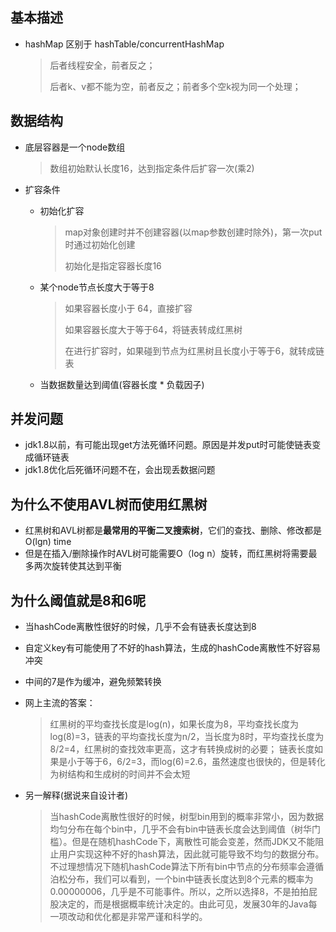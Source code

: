 ## 基本描述

* hashMap 区别于 hashTable/concurrentHashMap

  > 后者线程安全，前者反之；
  >
  > 后者k、v都不能为空，前者反之；前者多个空k视为同一个处理；

## 数据结构

* 底层容器是一个node数组

  > 数组初始默认长度16，达到指定条件后扩容一次(乘2)

* 扩容条件

  - 初始化扩容

    > map对象创建时并不创建容器(以map参数创建时除外)，第一次put时通过初始化创建
    >
    > 初始化是指定容器长度16

  - 某个node节点长度大于等于8

    > 如果容器长度小于 64，直接扩容
    >
    > 如果容器长度大于等于64，将链表转成红黑树
    >
    > 在进行扩容时，如果碰到节点为红黑树且长度小于等于6，就转成链表

  - 当数据数量达到阈值(容器长度 * 负载因子)

## 并发问题

* jdk1.8以前，有可能出现get方法死循环问题。原因是并发put时可能使链表变成循环链表
* jdk1.8优化后死循环问题不在，会出现丢数据问题

## 为什么不使用AVL树而使用红黑树

* 红黑树和AVL树都是**最常用的平衡二叉搜索树**，它们的查找、删除、修改都是O(lgn) time
* 但是在插入/删除操作时AVL树可能需要O（log n）旋转，而红黑树将需要最多两次旋转使其达到平衡

## 为什么阈值就是8和6呢

* 当hashCode离散性很好的时候，几乎不会有链表长度达到8

* 自定义key有可能使用了不好的hash算法，生成的hashCode离散性不好容易冲突

* 中间的7是作为缓冲，避免频繁转换

* 网上主流的答案：

  > 红黑树的平均查找长度是log(n)，如果长度为8，平均查找长度为log(8)=3，链表的平均查找长度为n/2，当长度为8时，平均查找长度为8/2=4，红黑树的查找效率更高，这才有转换成树的必要；
  > 链表长度如果是小于等于6，6/2=3，而log(6)=2.6，虽然速度也很快的，但是转化为树结构和生成树的时间并不会太短

* 另一解释(据说来自设计者)

  > 当hashCode离散性很好的时候，树型bin用到的概率非常小，因为数据均匀分布在每个bin中，几乎不会有bin中链表长度会达到阈值（树华门槛）。但是在随机hashCode下，离散性可能会变差，然而JDK又不能阻止用户实现这种不好的hash算法，因此就可能导致不均匀的数据分布。不过理想情况下随机hashCode算法下所有bin中节点的分布频率会遵循泊松分布，我们可以看到，一个bin中链表长度达到8个元素的概率为0.00000006，几乎是不可能事件。所以，之所以选择8，不是拍拍屁股决定的，而是根据概率统计决定的。由此可见，发展30年的Java每一项改动和优化都是非常严谨和科学的。